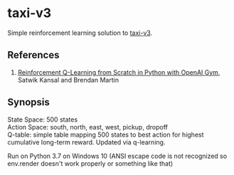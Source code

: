 # taxi-v3
Simple reinforcement learning solution to [taxi-v3](https://gym.openai.com/envs/Taxi-v3/).

## References
1. [Reinforcement Q-Learning from Scratch in Python with OpenAI Gym](https://www.learndatasci.com/tutorials/reinforcement-q-learning-scratch-python-openai-gym/), Satwik Kansal and Brendan Martin

## Synopsis
State Space: 500 states  
Action Space: south, north, east, west, pickup, dropoff  
Q-table: simple table mapping 500 states to best action for highest cumulative long-term reward. Updated via q-learning.

Run on Python 3.7 on Windows 10 (ANSI escape code is not recognized so env.render doesn't work properly or something like that)
